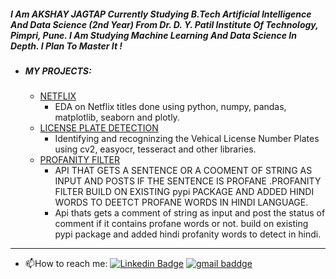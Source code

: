 ##### I Am AKSHAY JAGTAP Currently Studying B.Tech Artificial Intelligence And Data Science (2nd Year) From  Dr. D. Y. Patil Institute Of Technology, Pimpri, Pune. I Am Studying Machine Learning And Data Science In Depth. I Plan To Master It !

- #####  MY PROJECTS:

  - [NETFLIX][NETFLIX] 
     - EDA on Netflix titles  done using python, numpy, pandas, matplotlib, seaborn and plotly.
  - [LICENSE PLATE DETECTION][LICENSE PLATE DETECTION] 
     - Identifying  and recogninzing the Vehical License Number Plates using cv2, easyocr, tesseract and other libraries.
  - [PROFANITY FILTER][PROFANITY FILTER] 
     - API THAT GETS A SENTENCE OR A COOMENT OF STRING AS INPUT AND POSTS IF THE SENTENCE IS PROFANE .PROFANITY FILTER BUILD ON EXISTING pypi PACKAGE AND ADDED HINDI WORDS TO DEETCT PROFANE WORDS IN HINDI LANGUAGE. 
     - Api thats gets a comment of string as input and post the status of comment if it contains profane words or not.
     build on existing pypi package and added hindi profanity words to detect in hindi.

     
<hr>

- :mailbox:How to reach me: [![Linkedin Badge](https://img.shields.io/badge/-Akshay-blue?style=flat&logo=Linkedin&logoColor=white)](https://www.linkedin.com/in/akshayjagtxp/) [![gmail baddge]( https://img.shields.io/badge/Mail-Akshay-red)](mailto:jagtapakshay90@gmail.com)

[NETFLIX]: https://github.com/akshxyjagtap/Data-Science/tree/main/NETFLIX "NETFLIX"
[My_Linked_in]:  www.linkedin.com/in/akshay-jagtap-b43b64162 "My_Linked_in"
[LICENSE PLATE DETECTION]:https://github.com/akshxyjagtap/Data-Science/tree/main/License%20Plate%20Detection "LICENSE PLATE DETECTION"

[PROFANITY FILTER]:https://github.com/akshxyjagtap/Data-Science/tree/main/Profanity%20Filter%20api "PROFANITY FILTER"
